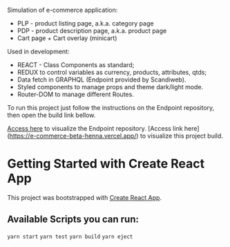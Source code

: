 Simulation of e-commerce application:

-   PLP - product listing page, a.k.a. category page
-   PDP - product description page, a.k.a. product page
-   Cart page + Cart overlay (minicart)

Used in development:

-   REACT - Class Components as standard;
-   REDUX to control variables as currency, products, attributes, qtds;
-   Data fetch in GRAPHQL (Endpoint provided by Scandiweb).
-   Styled components to manage props and theme dark/light mode.
-   Router-DOM to manage different Routes.

To run this project just follow the instructions on the Endpoint repository, then open the build link bellow.

[Access here](https://github.com/scandiweb/junior-react-endpoint) to visualize the Endpoint repository.
[Access link here] (https://e-commerce-beta-henna.vercel.app/) to visualize this project build.

# Getting Started with Create React App

This project was bootstrapped with [Create React App](https://github.com/facebook/create-react-app).

## Available Scripts you can run:

`yarn start`
`yarn test`
`yarn build`
`yarn eject`

